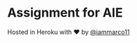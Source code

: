 # Assignment for AIE

Hosted in Heroku with :heart: by [@iammarco11](https://github.com/iammarco11)
